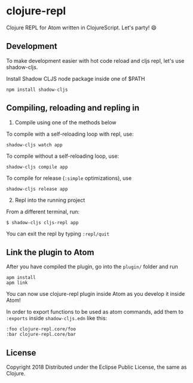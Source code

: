 # clojure-repl

Clojure REPL for Atom written in ClojureScript. Let's party! 😄


## Development

To make development easier with hot code reload and cljs repl, let's use shadow-cljs.

Install Shadow CLJS node package inside one of $PATH

```
npm install shadow-cljs
```


## Compiling, reloading and repling in

1. Compile using one of the methods below

To compile with a self-reloading loop with repl, use:

```
shadow-cljs watch app
```

To compile without a self-reloading loop, use:

```
shadow-cljs compile app
```

To compile for release (`:simple` optimizations), use
```
shadow-cljs release app
```

2. Repl into the running project

From a different terminal, run:

```
$ shadow-cljs cljs-repl app
```

You can exit the repl by typing `:repl/quit`


## Link the plugin to Atom

After you have compiled the plugin, go into the `plugin/` folder and run

```
apm install
apm link
```

You can now use clojure-repl plugin inside Atom as you develop it inside Atom!


In order to export functions to be used as atom commands, add them to `:exports` inside `shadow-cljs.edn` like this:

```
:foo clojure-repl.core/foo
:bar clojure-repl.core/bar
```


## License
Copyright 2018
Distributed under the Eclipse Public License, the same as Clojure.
